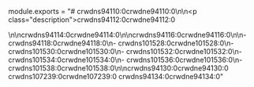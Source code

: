 module.exports = "# crwdns94110:0crwdne94110:0\n\n<p class=\"description\">crwdns94112:0crwdne94112:0</p>\n\ncrwdns94114:0crwdne94114:0\n\ncrwdns94116:0crwdne94116:0\n\n- crwdns94118:0crwdne94118:0\n- crwdns101528:0crwdne101528:0\n- crwdns101530:0crwdne101530:0\n- crwdns101532:0crwdne101532:0\n- crwdns101534:0crwdne101534:0\n- crwdns101536:0crwdne101536:0\n- crwdns101538:0crwdne101538:0\n\ncrwdns94130:0crwdne94130:0 crwdns107239:0crwdne107239:0 crwdns94134:0crwdne94134:0"